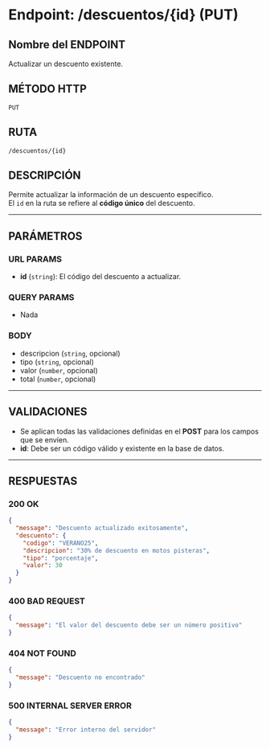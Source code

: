 # Endpoint: /descuentos/{id} (PUT)

## Nombre del ENDPOINT
Actualizar un descuento existente.

## MÉTODO HTTP
`PUT`

## RUTA
`/descuentos/{id}`

## DESCRIPCIÓN
Permite actualizar la información de un descuento específico.  
El `id` en la ruta se refiere al **código único** del descuento.

---

## PARÁMETROS

### URL PARAMS
- **id** (`string`): El código del descuento a actualizar.

### QUERY PARAMS
- Nada

### BODY
- descripcion (`string`, opcional)  
- tipo (`string`, opcional)  
- valor (`number`, opcional)  
- total (`number`, opcional)  

---

## VALIDACIONES
- Se aplican todas las validaciones definidas en el **POST** para los campos que se envíen.  
- **id**: Debe ser un código válido y existente en la base de datos.  

---

## RESPUESTAS

### 200 OK
```json
{
  "message": "Descuento actualizado exitosamente",
  "descuento": {
    "codigo": "VERANO25",
    "descripcion": "30% de descuento en motos pisteras",
    "tipo": "porcentaje",
    "valor": 30
  }
}
```
### 400 BAD REQUEST
```json
{
  "message": "El valor del descuento debe ser un número positivo"
}
```
### 404 NOT FOUND
```json
{
  "message": "Descuento no encontrado"
}
```
### 500 INTERNAL SERVER ERROR
```json
{
  "message": "Error interno del servidor"
}
```
